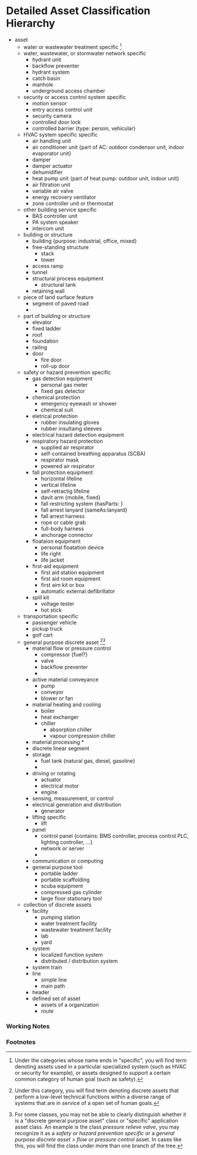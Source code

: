 # Detailed Asset Classification Hierarchy
* asset
    * water or wastewater treatment specific [^1]
    * water, wastewater, or stormwater network specific
        * hydrant unit
        * backflow preventer
        * hydrant system
        * catch basin
        * manhole
        * underground access chamber
    * security or access control system specific
        * motion sensor
        * entry access control unit
        * security camera
        * controlled door lock
        * controlled barrier {type: person, vehicular}
    * HVAC system specific specific
        * air handling unit
        * air conditioner unit {part of AC: outdoor condensor unit, indoor evaporator unit}
        * damper
        * damper actuator
        * dehumidifier
        * heat pump unit {part of heat pump: outdoor unit, indoor unit}
        * air filtration unit
        * variable air valve
        * energy recovery ventilator
        * zone controller unit or thermostat
    * other building service specific
        * BAS controller unit
        * PA system speaker
        * intercom unit
    * building or structure
        * building {purpose: industrial, office, mixed}
        * free-standing structure
            * stack
            * tower
        * access ramp
        * tunnel
        * structural process equipment
            * structural tank
        * retaining wall
    * piece of land surface feature
        * segment of paved road
        * 
    * part of building or structure
        * elevator
        * fixed ladder
        * roof
        * foundation
        * railing
        * door
            * fire door
            * roll-up door
    * safety or hazard prevention specific
        * gas detection equipment
            * personal gas meter
            * fixed gas detector
        * chemical protection
            * emergency eyewash or shower
            * chemical suit
        * eletrical protection
            * rubber insulating gloves
            * rubber insultaing sleeves
        * electrical hazard detection equipment
        * respiratory hazard protection
            * supplied air respirator
            * self-contained breathing apparatus (SCBA)
            * respirator mask
            * powered air respirator
        * fall protection equipment
            * horizontal lifeline
            * vertical lifeline
            * self-retractig lifeline
            * davit arm {mobile, fixed}
            * fall restricting system {hasParts: }
            * fall arrest lanyard {sameAs:lanyard}
            * fall arrest harness
            * rope or cable grab
            * full-body harness
            * anchorage connector
        * floataion equipment
            * personal floatation device
            * life right
            * life jacket
        * first-aid equipment
            * first aid station equipment
            * first aid room equipment
            * first aim kit or box
            * automatic external defibrillator
        * spill kit
            * voltage tester
            * hot stick
    * transportation specific
        * passenger vehicle
        * pickup truck
        * golf cart
    * general purpose discrete asset [^2][^3]
        * material flow or pressure control
            * compressor {fuel?}
            * valve
            * backflow preventer
            * 
        * active material conveyance
            * pump
            * conveyor
            * blower or fan
        * material heating and cooling
            * boiler
            * heat exchanger
            * chiller
                * absorption chiller
                * vapour compression chiller
        * material processing
            * 
        * discrete linear segment
        * storage
            * fuel tank {natural gas, diesel, gasoline}
            * 
        * driving or rotating
            * actuator
            * electrical motor
            * engine
        * sensing, measurement, or control
        * electrical generation and distribution
            * generator
        * lifting specific
            * lift
        * panel
            * control panel {contains: BMS controller, process control PLC, lighting controller, ...}
            * network or server
            * 
        * communication or computing
        * general purpose tool
            * portable ladder
            * portable scaffolding
            * scuba equipment
            * compressed gas cylinder
            * large floor stationary tool
    * collection of discrete assets
        * facility
            * pumping station
            * water treatment facility
            * wastewater treatment facility
            * lab
            * yard
        * system
            * localized function system
            * distributed / distribution system
        * system train
        * line
            * simple line
            * main path
        * header
        * defined set of asset
            * assets of a organization
            * route

### Working Notes


### Footnotes
[^1]: Under the categories whose name ends in "specific", you will find term denoting assets used in a particular specialized system (such as HVAC or security for example), or assets designed to support a certain common category of human goal (such as safety).
[^2]: Under this category, you will find term denoting discrete assets that perform a low-level technical functions within a diverse range of systems that are in service of a open set of human goals.
[^3]: For some classes, you may not be able to clearly distinguish whether it is a "discrete general purpose asset" class or "specific" application asset class. An example is the class *pressure relieve valve*, you may recognize it as a *safety or hazard prevention specific* or a *general purpose discrete asset > flow or pressure control* asset. In cases like this, you will find the class under more than one branch of the tree.